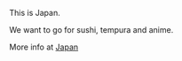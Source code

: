 This is Japan.

We want to go for sushi, tempura and anime.

More info at [Japan](https://en.wikipedia.org/wiki/Japan)

